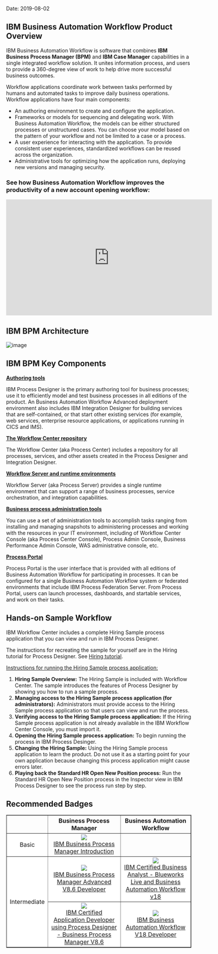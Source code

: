 Date: 2019-08-02

## IBM Business Automation Workflow Product Overview

IBM Business Automation Workflow is software that combines **IBM Business Process Manager (BPM)** and **IBM Case Manager** capabilities in a single integrated workflow solution. It unites information process, and users to provide a 360-degree view of work to help drive more successful business outcomes.

Workflow applications coordinate work between tasks performed by humans and automated tasks to improve daily business operations. Workflow applications have four main components:

- An authoring environment to create and configure the application.
- Frameworks or models for sequencing and delegating work. With Business Automation Workflow, the models can be either structured processes or unstructured cases. You can choose your model based on the pattern of your workflow and not be limited to a case or a process.
- A user experience for interacting with the application. To provide consistent user experiences, standardized workflows can be reused across the organization.
- Administrative tools for optimizing how the application runs, deploying new versions and managing security.

### See how Business Automation Workflow improves the productivity of a new account opening workflow:

<iframe width="560" height="315" src="https://www.youtube.com/embed/LhSFN57J_Ks" frameborder="0" allow="accelerometer; autoplay; encrypted-media; gyroscope; picture-in-picture" allowfullscreen></iframe>


## IBM BPM Architecture

<img alt="image" src="https://media.github.ibm.com/user/77004/files/61ed4100-b3b2-11e9-939a-cdbf3d1b43ff">

## IBM BPM Key Components

**[Authoring tools](https://www.ibm.com/support/knowledgecenter/SS8JB4/com.ibm.wbpm.workflow.main.doc/topics/cbpm_ae.html)**

IBM Process Designer is the primary authoring tool for business processes; use it to efficiently model and test business processes in all editions of the product. An Business Automation Workflow Advanced deployment environment also includes IBM Integration Designer for building services that are self-contained, or that start other existing services (for example, web services, enterprise resource applications, or applications running in CICS and IMS).

**[The Workflow Center repository](https://www.ibm.com/support/knowledgecenter/SS8JB4/com.ibm.wbpm.workflow.main.doc/topics/cbpm_processcenter.html)**

The Workflow Center (aka Process Center) includes a repository for all processes, services, and other assets created in the Process Designer and Integration Designer.

**[Workflow Server and runtime environments](https://www.ibm.com/support/knowledgecenter/SS8JB4/com.ibm.wbpm.workflow.main.doc/topics/cbpm_ps.html)**

Workflow Server (aka Process Server) provides a single runtime environment that can support a range of business processes, service orchestration, and integration capabilities.

**[Business process administration tools](https://www.ibm.com/support/knowledgecenter/SS8JB4/com.ibm.wbpm.workflow.main.doc/topics/cbpm_admintools.html)**

You can use a set of administration tools to accomplish tasks ranging from installing and managing snapshots to administering processes and working with the resources in your IT environment, including of Workflow Center Console (aka Process Center Console), Process Admin Console, Business Performance Admin Console, WAS administrative console, etc.

**[Process Portal](https://www.ibm.com/support/knowledgecenter/SS8JB4/com.ibm.wbpm.workflow.main.doc/topics/processportal_overview.html)**

Process Portal is the user interface that is provided with all editions of Business Automation Workflow for participating in processes. It can be configured for a single Business Automation Workflow system or federated environments that include IBM Process Federation Server. From Process Portal, users can launch processes, dashboards, and startable services, and work on their tasks.


## Hands-on Sample Workflow
IBM Workflow Center includes a complete Hiring Sample process application that you can view and run in IBM Process Designer.

The instructions for recreating the sample for yourself are in the Hiring tutorial for Process Designer. See [Hiring tutorial](https://developer.ibm.com/bpm/docs/tutorials/hiring-tutorial/).

[Instructions for running the Hiring Sample process application:](https://www.ibm.com/support/knowledgecenter/SS8JB4/com.ibm.wbpm.workflow.main.doc/topics/working_with_the_shipped_sample.html)
1. **Hiring Sample Overview:** The Hiring Sample is included with Workflow Center. The sample introduces the features of Process Designer by showing you how to run a sample process.
2. **Managing access to the Hiring Sample process application (for administrators):** Administrators must provide access to the Hiring Sample process application so that users can view and run the process.
3. **Verifying access to the Hiring Sample process application:** If the Hiring Sample process application is not already available in the IBM Workflow Center Console, you must import it.
4. **Opening the Hiring Sample process application:** To begin running the process in IBM Process Desinger.
5. **Changing the Hiring Sample:** Using the Hiring Sample process application to learn the product. Do not use it as a starting point for your own application because changing this process application might cause errors later.
6. **Playing back the Standard HR Open New Position process:** Run the Standard HR Open New Position process in the Inspector view in IBM Process Designer to see the process run step by step.


## Recommended Badges

<table border="1px solid #ccc" cellspacing="0" cellpadding="0">
  <tr font-weight: 700; >
    <th width="20%" style="text-align:center;";></th>
    <th style="text-align:center">Business Process Manager</th>
    <th style="text-align:center">Business Automation Workflow</th>
  </tr>
  <tr>
    <td style="background-color:white; text-align:center" >Basic</td>
    <td><center><a href="https://www-03.ibm.com/services/learning/ites.wss/zz-en?pageType=badges&id=5bf38a9f-066b-4a46-bca0-67a26e5f7344" target="_blank"><img align="middle" src="https://media.github.ibm.com/user/228551/files/54ed4900-beac-11e9-924c-f5516e90ec1d" /><br/>IBM Business Process Manager Introduction </a><center></td>
    <td></td>
  </tr>
  <tr>
    <td rowspan="2" style="background-color:white; text-align:center">Intermediate</td>
    <td style="background-color:white"><center><a href="https://www.ibm.com/services/learning/ites.wss/zz-en?pageType=badges&id=f72abfbd-791f-4d40-89f1-db3bf6c6c490" target="_blank"><img align="middle" src="https://media.github.ibm.com/user/228551/files/65052880-beac-11e9-8b31-c36e4899bd16" /><br/>IBM Business Process Manager Advanced V8.6 Developer </a><center></td>
    <td style="background-color:white"><center><a href="https://www.ibm.com/services/learning/ites.wss/zz-en?pageType=badges&id=e88a39cb-cb86-4deb-8692-0b2ba5c1eea0" target="_blank"><img align="middle" src="https://media.github.ibm.com/user/228551/files/6d5d6380-beac-11e9-821e-773fbf3f1105"  /><br/>IBM Certified Business Analyst - Blueworks Live and Business Automation Workflow v18 </a><center></td>
  </tr>
  <tr>
    <td style="background-color:white"><center><a href="https://www-03.ibm.com/services/learning/ites.wss/zz-en?pageType=badges&id=fe01c26f-5104-4d0b-89eb-7ee4f1bdeb7d" target="_blank"><img align="middle" src="https://media.github.ibm.com/user/228551/files/76e6cb80-beac-11e9-98e1-c25d156cf3f7" /><br/>IBM Certified Application Developer using Process Designer - Business Process Manager V8.6 </a><center></td>
    <td style="background-color:white"><center><a href="https://www.ibm.com/services/learning/ites.wss/zz-en?pageType=badges&id=03891df7-04e1-40b9-ba24-813cd8b2909e" target="_blank"><img align="middle" src="https://media.github.ibm.com/user/228551/files/7e0dd980-beac-11e9-98e0-72bedb79edc0" /><br/>IBM Business Automation Workflow V18 Developer</a><center></td>
  </tr>
</table>
